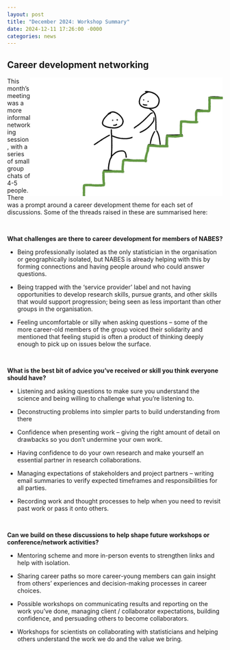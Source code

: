 ```yaml
---
layout: post
title: "December 2024: Workshop Summary"
date: 2024-12-11 17:26:00 -0000
categories: news
---
```


## Career development networking

<img src="/img/DecemberBlogPicture.jpg" alt="career development sketch" width=450px align = "right"> 


This month’s meeting was a more informal networking session, with a series of small group chats of 4-5 people. There was a prompt around a career development theme for each set of discussions. Some of the threads raised in these are summarised here:  

&nbsp;

**What challenges are there to career development for members of NABES?**   

* Being professionally isolated as the only statistician in the organisation or geographically isolated, but NABES is already helping with this by forming connections and having people around who could answer questions. 

* Being trapped with the ‘service provider’ label and not having opportunities to develop research skills, pursue grants, and other skills that would support progression; being seen as less important than other groups in the organisation. 

* Feeling uncomfortable or silly when asking questions – some of the more career-old members of the group voiced their solidarity and mentioned that feeling stupid is often a product of thinking deeply enough to pick up on issues below the surface.

&nbsp;

**What is the best bit of advice you’ve received or skill you think everyone should have?**   

* Listening and asking questions to make sure you understand the science and being willing to challenge what you’re listening to. 

* Deconstructing problems into simpler parts to build understanding from there 

* Confidence when presenting work – giving the right amount of detail on drawbacks so you don’t undermine your own work. 

* Having confidence to do your own research and make yourself an essential partner in research collaborations. 

* Managing expectations of stakeholders and project partners – writing email summaries to verify expected timeframes and responsibilities for all parties. 

* Recording work and thought processes to help when you need to revisit past work or pass it onto others.    

&nbsp;

**Can we build on these discussions to help shape future workshops or conference/network activities?** 

* Mentoring scheme and more in-person events to strengthen links and help with isolation. 

* Sharing career paths so more career-young members can gain insight from others’ experiences and decision-making processes in career choices. 

* Possible workshops on communicating results and reporting on the work you’ve done, managing client / collaborator expectations, building confidence, and persuading others to become collaborators. 

* Workshops for scientists on collaborating with statisticians and helping others understand the work we do and the value we bring. 
